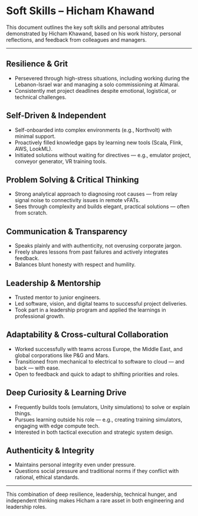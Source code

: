 
# Soft Skills – Hicham Khawand

This document outlines the key soft skills and personal attributes demonstrated by Hicham Khawand, based on his work history, personal reflections, and feedback from colleagues and managers.

---

## Resilience & Grit
- Persevered through high-stress situations, including working during the Lebanon-Israel war and managing a solo commissioning at Almarai.
- Consistently met project deadlines despite emotional, logistical, or technical challenges.

## Self-Driven & Independent
- Self-onboarded into complex environments (e.g., Northvolt) with minimal support.
- Proactively filled knowledge gaps by learning new tools (Scala, Flink, AWS, LookML).
- Initiated solutions without waiting for directives — e.g., emulator project, conveyor generator, VR training tools.

## Problem Solving & Critical Thinking
- Strong analytical approach to diagnosing root causes — from relay signal noise to connectivity issues in remote vFATs.
- Sees through complexity and builds elegant, practical solutions — often from scratch.

## Communication & Transparency
- Speaks plainly and with authenticity, not overusing corporate jargon.
- Freely shares lessons from past failures and actively integrates feedback.
- Balances blunt honesty with respect and humility.

## Leadership & Mentorship
- Trusted mentor to junior engineers.
- Led software, vision, and digital teams to successful project deliveries.
- Took part in a leadership program and applied the learnings in professional growth.

## Adaptability & Cross-cultural Collaboration
- Worked successfully with teams across Europe, the Middle East, and global corporations like P&G and Mars.
- Transitioned from mechanical to electrical to software to cloud — and back — with ease.
- Open to feedback and quick to adapt to shifting priorities and roles.

## Deep Curiosity & Learning Drive
- Frequently builds tools (emulators, Unity simulations) to solve or explain things.
- Pursues learning outside his role — e.g., creating training simulators, engaging with edge compute tech.
- Interested in both tactical execution and strategic system design.

## Authenticity & Integrity
- Maintains personal integrity even under pressure.
- Questions social pressure and traditional norms if they conflict with rational, ethical standards.

---

This combination of deep resilience, leadership, technical hunger, and independent thinking makes Hicham a rare asset in both engineering and leadership roles.
